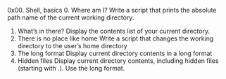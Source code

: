 0x00. Shell, basics
0. Where am I?
Write a script that prints the absolute path name of the current working directory.
1. What’s in there?
Display the contents list of your current directory.
2. There is no place like home
Write a script that changes the working directory to the user’s home directory
3. The long format
Display current directory contents in a long format
4. Hidden files
Display current directory contents, including hidden files (starting with .). Use the long format.
